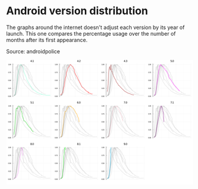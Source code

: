 # Android version distribution

The graphs around the internet doesn't adjust each version by its year of launch. This one compares the percentage usage over the number of months after its first appearance.

Source: androidpolice

![image](julia.png)
